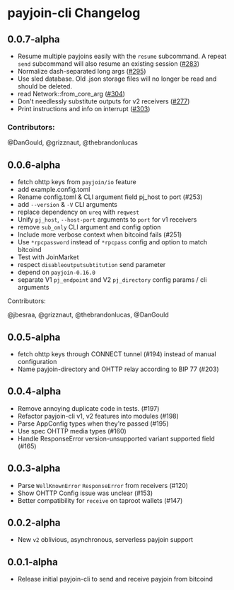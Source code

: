 # payjoin-cli Changelog

## 0.0.7-alpha

- Resume multiple payjoins easily with the `resume` subcommand. A repeat `send`
  subcommand will also resume an existing session ([#283](https://github.com/payjoin/rust-payjoin/pull/283))
- Normalize dash-separated long args ([#295](https://github.com/payjoin/rust-payjoin/pull/295))
- Use sled database. Old .json storage files will no longer be read and should be deleted.
- read Network::from_core_arg ([#304](https://github.com/payjoin/rust-payjoin/pull/304))
- Don't needlessly substitute outputs for v2 receivers ([#277](https://github.com/payjoin/rust-payjoin/pull/277))
- Print instructions and info on interrupt ([#303](https://github.com/payjoin/rust-payjoin/pull/303))

### Contributors:

@DanGould, @grizznaut, @thebrandonlucas

## 0.0.6-alpha

- fetch ohttp keys from `payjoin/io` feature
- add example.config.toml
- Rename config.toml & CLI argument field pj_host to port (#253)
- add `--version` & `-V` CLI arguments
- replace dependency on `ureq` with `reqwest`
- Unify `pj_host`, `--host-port` arguments to `port` for v1 receivers
- remove `sub_only` CLI argument and config option
- Include more verbose context when bitcoind fails (#251)
- Use `*rpcpassword` instead of `*rpcpass` config and option to match bitcoind
- Test with JoinMarket
- respect `disableoutputsubtitution` send parameter
- depend on `payjoin-0.16.0`
- separate V1 `pj_endpoint` and V2 `pj_directory` config params / cli arguments

Contributors:

@jbesraa, @grizznaut, @thebrandonlucas, @DanGould

## 0.0.5-alpha

- fetch ohttp keys through CONNECT tunnel (#194) instead of manual configuration
- Name payjoin-directory and OHTTP relay according to BIP 77 (#203)

## 0.0.4-alpha

- Remove annoying duplicate code in tests. (#197)
- Refactor payjoin-cli v1, v2 features into modules (#198)
- Parse AppConfig types when they're passed (#195)
- Use spec OHTTP media types (#160)
- Handle ResponseError version-unsupported variant supported field (#165)

## 0.0.3-alpha

- Parse `WellKnownError` `ResponseError` from receivers (#120)
- Show OHTTP Config issue was unclear (#153)
- Better compatibility for `receive` on taproot wallets (#147)

## 0.0.2-alpha

- New `v2` oblivious, asynchronous, serverless payjoin support

## 0.0.1-alpha

- Release initial payjoin-cli to send and receive payjoin from bitcoind
